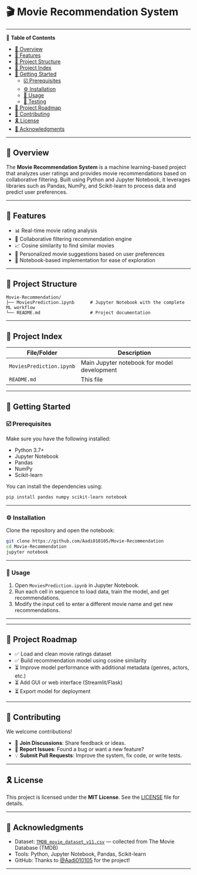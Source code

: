 # 🎬 Movie Recommendation System


---

🔗 **Table of Contents**
- [📍 Overview](#-overview)
- [👾 Features](#-features)
- [📁 Project Structure](#-project-structure)
- [📂 Project Index](#-project-index)
- [🚀 Getting Started](#-getting-started)
  - [☑️ Prerequisites](#️-prerequisites)
  - [⚙️ Installation](#-installation)
  - [🤖 Usage](#-usage)
  - [🧪 Testing](#-testing)
- [📌 Project Roadmap](#-project-roadmap)
- [🔰 Contributing](#-contributing)
- [🎗 License](#-license)
- [🙌 Acknowledgments](#-acknowledgments)

---

## 📍 Overview

The **Movie Recommendation System** is a machine learning-based project that analyzes user ratings and provides movie recommendations based on collaborative filtering. Built using Python and Jupyter Notebook, it leverages libraries such as Pandas, NumPy, and Scikit-learn to process data and predict user preferences.

---

## 👾 Features

- 📊 Real-time movie rating analysis
- 🧠 Collaborative filtering recommendation engine
- 📈 Cosine similarity to find similar movies
- 🎯 Personalized movie suggestions based on user preferences
- 📂 Notebook-based implementation for ease of exploration

---

## 📁 Project Structure

```
Movie-Recommendation/
├── MoviesPrediction.ipynb      # Jupyter Notebook with the complete ML workflow
└── README.md                   # Project documentation
```

---

## 📂 Project Index

| File/Folder             | Description                                 |
|------------------------|---------------------------------------------|
| `MoviesPrediction.ipynb` | Main Jupyter notebook for model development |
| `README.md`            | This file                                   |

---

## 🚀 Getting Started

### ☑️ Prerequisites

Make sure you have the following installed:

- Python 3.7+
- Jupyter Notebook
- Pandas
- NumPy
- Scikit-learn

You can install the dependencies using:

```bash
pip install pandas numpy scikit-learn notebook
```

---

### ⚙️ Installation

Clone the repository and open the notebook:

```bash
git clone https://github.com/Aadi010105/Movie-Recommendation
cd Movie-Recommendation
jupyter notebook
```

---

### 🤖 Usage

1. Open `MoviesPrediction.ipynb` in Jupyter Notebook.
2. Run each cell in sequence to load data, train the model, and get recommendations.
3. Modify the input cell to enter a different movie name and get new recommendations.

---

---

## 📌 Project Roadmap

* ✅ Load and clean movie ratings dataset
* ✅ Build recommendation model using cosine similarity
* ⏳ Improve model performance with additional metadata (genres, actors, etc.)
* ⏳ Add GUI or web interface (Streamlit/Flask)
* ⏳ Export model for deployment

---

## 🔰 Contributing

We welcome contributions!

* 💬 **Join Discussions**: Share feedback or ideas.
* 🐛 **Report Issues**: Found a bug or want a new feature?
* 💡 **Submit Pull Requests**: Improve the system, fix code, or write tests.

---

## 🎗 License

This project is licensed under the **MIT License**. See the [LICENSE](https://github.com/Aadi010105/Movie-Recommendation/blob/master/LICENSE) file for details.

---

## 🙌 Acknowledgments

* Dataset: [`TMDB_movie_dataset_v11.csv`](https://github.com/Aadi010105/Movie-Recommendation/blob/master/TMDB_movie_dataset_v11.csv) — collected from The Movie Database (TMDB)
* Tools: Python, Jupyter Notebook, Pandas, Scikit-learn
* GitHub: Thanks to [@Aadi010105](https://github.com/Aadi010105) for the project!

---
